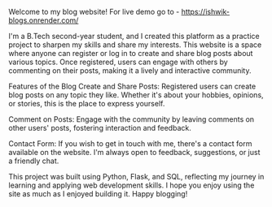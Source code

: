 Welcome to my blog website!
For live demo go to - https://ishwik-blogs.onrender.com/

I'm a B.Tech second-year student, and I created this platform as a practice project to sharpen my skills and share my interests. This website is a space where anyone can register or log in to create and share blog posts about various topics. Once registered, users can engage with others by commenting on their posts, making it a lively and interactive community.

Features of the Blog Create and Share Posts: Registered users can create blog posts on any topic they like. Whether it's about your hobbies, opinions, or stories, this is the place to express yourself.

Comment on Posts: Engage with the community by leaving comments on other users' posts, fostering interaction and feedback.

Contact Form: If you wish to get in touch with me, there's a contact form available on the website. I'm always open to feedback, suggestions, or just a friendly chat.

This project was built using Python, Flask, and SQL, reflecting my journey in learning and applying web development skills. I hope you enjoy using the site as much as I enjoyed building it. Happy blogging!
